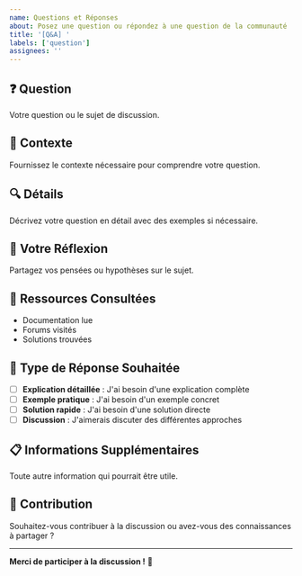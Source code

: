 ```yaml
---
name: Questions et Réponses
about: Posez une question ou répondez à une question de la communauté
title: '[Q&A] '
labels: ['question']
assignees: ''
---
```


## ❓ Question

Votre question ou le sujet de discussion.

## 📝 Contexte

Fournissez le contexte nécessaire pour comprendre votre question.

## 🔍 Détails

Décrivez votre question en détail avec des exemples si nécessaire.

## 💭 Votre Réflexion

Partagez vos pensées ou hypothèses sur le sujet.

## 🔗 Ressources Consultées

- Documentation lue
- Forums visités
- Solutions trouvées

## 🎯 Type de Réponse Souhaitée

- [ ] **Explication détaillée** : J'ai besoin d'une explication complète
- [ ] **Exemple pratique** : J'ai besoin d'un exemple concret
- [ ] **Solution rapide** : J'ai besoin d'une solution directe
- [ ] **Discussion** : J'aimerais discuter des différentes approches

## 📋 Informations Supplémentaires

Toute autre information qui pourrait être utile.

## 🤝 Contribution

Souhaitez-vous contribuer à la discussion ou avez-vous des connaissances à partager ?

---

**Merci de participer à la discussion !** 💬 